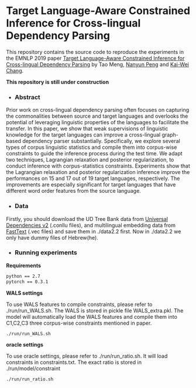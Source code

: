 # Target Language-Aware Constrained Inference for Cross-lingual Dependency Parsing
This repository contains the source code to reproduce the experiments in the EMNLP 2019 paper
[Target Language-Aware Constrained Inference for Cross-lingual Dependency Parsing](https://arxiv.org/abs/1909.01482) by Tao Meng, [Nanyun Peng](http://www.cs.jhu.edu/~npeng/) and [Kai-Wei Chang](http://web.cs.ucla.edu/~kwchang/).

**This repository is still under construction**

- ### Abstract
Prior work on cross-lingual dependency parsing often focuses on capturing the commonalities between source and target languages and overlooks the potential of leveraging linguistic properties of the languages to facilitate the transfer. In this paper, we show that weak supervisions of linguistic knowledge for the target languages can improve a cross-lingual graph-based dependency parser substantially. Specifically, we explore several types of corpus linguistic statistics and compile them into corpus-wise constraints to guide the inference process during the test time. We adapt two techniques, Lagrangian relaxation and posterior regularization, to conduct inference with corpus-statistics constraints. Experiments show that the Lagrangian relaxation and posterior regularization inference improve the performances on 15 and 17 out of 19 target languages, respectively. The improvements are especially significant for target languages that have different word order features from the source language. 

- ### Data

Firstly, you should download the UD Tree Bank data from [Universal Dependencies v2](https://universaldependencies.org/) (.conllu files),
and multilingual embedding data from [FastText](https://fasttext.cc/docs/en/crawl-vectors.html) (.vec files) and save them in ./data2.2 first. Now in ./data2.2 we only have dummy files of Hebrew(he).

- ### Running experiments

**Requirements**

```bash
python == 2.7
pytorch == 0.3.1
```

**WALS settings**

To use WALS features to compile constraints, please refer to ./run/run_WALS.sh. The WALS is stored in pickle file WALS_extra.pkl. The model will automatically load the WALS features and compile them into C1,C2,C3 three corpus-wise constraints mentioned in paper.

```bash
./run/run_WALS.sh
```

**oracle settings**

To use oracle settings, please refer to ./run/run_ratio.sh. It will load constraints in constraints.txt. The exact ratio is stored in ./run/model/constraint

```bash
./run/run_ratio.sh
```
